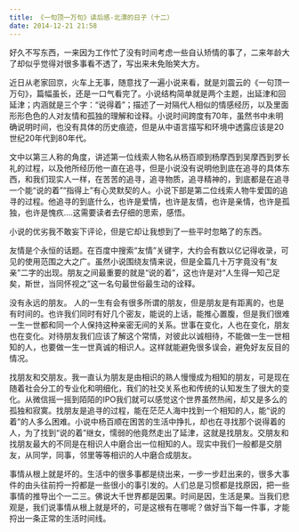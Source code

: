 ```yaml
---
title: 《一句顶一万句》读后感-北漂的日子（十二）
date: 2014-12-21 21:58
---
```


好久不写东西，一来因为工作忙了没有时间考虑一些自认矫情的事了，二来年龄大了却似乎觉得对很多事看不透了，写出来未免贻笑大方。

近日从老家回京，火车上无事，随意找了一遍小说来看，就是刘震云的《一句顶一万句》，篇幅虽长，还是一口气看完了。小说结构简单就是两个主题，出延津和回延津；内涵就是三个字：“说得着”；描述了一对隔代人相似的情感经历，以及里面形形色色的人对友情和孤独的理解和诠释。小说时间跨度有70年，虽然书中未明确说明时间，也没有具体的历史痕迹，但是从中语言描写和环境中透露应该是20世纪20年代到80年代。

文中以第三人称的角度，讲述第一位线索人物名从杨百顺到杨摩西到吴摩西到罗长礼的过程，以及他所经历他一直在追寻，但是小说没有说明他到底在追寻的具体东西，和我们现实人一样，在苦苦的追寻，追寻物质，追寻精神的，到底都是在追寻一个能“说的着”“指得上”有心灵默契的人。小说下部是第二位线索人物牛爱国的追寻的过程。他追寻的到底什么，也许是爱情，也许是友情，也许是亲情，也许是孤独，也许是愧疚....这需要读者去仔细的思索，感悟。

小说的优劣我不敢妄下评论，但是它却让我想到了一些平时忽略了的东西。

友情是个永恒的话题。在百度中搜索“友情”关键字，大约会有数以亿记得收录，可见的使用范围之大之广。虽然小说围绕友情来说，但是全篇几十万字竟没有“友亲”二字的出现。朋友之间最重要的就是“说的着”，这也许是对“人生得一知己足矣，斯世，当同怀视之”这一名句最世俗最生动的诠释。

没有永远的朋友。 人的一生有会有很多所谓的朋友，但是朋友是有距离的，也是有时间的。也许我们同时有好几个密友，能说的上话，能推心置腹，但是我们很难一生一世都和同一个人保持这种亲密无间的关系。世事在变化，人也在变化，朋友也在变化。对待朋友我们应该了解这个常情，对彼此以诚相待，不能做一生一世相知的人，也要做一生一世真诚的相识人。这样就能避免很多误会，避免好友反目的情况。

找朋友和交朋友。我一直认为朋友是由相识的熟人慢慢成为相知的朋友，可是现在随着社会分工的专业化和明细化，我们的社交关系也和传统的认知发生了很大的变化。从微信摇一摇到陌陌的IPO我们就可以感觉这个世界虽然热闹，却又是多么的孤独和寂寞。找朋友是追寻的过程，能在茫茫人海中找到一个相知的人，能“说的着”的人多么困难。小说中杨百顺在困苦的生活中挣扎，却也在寻找那个说得着的人，为了找到“说的着”继女，懦弱的他竟然走出了延津，这就是找朋友。交朋友和找朋友最大的不同是在相识人中磨合出一位相知的人。现实中我们一般都是交朋友，从同学，同事，邻里等等相识的人中磨合成朋友。

事情从根上就是坏的。生活中的很多事都是绕出来，一步一步赶出来的，很多大事件的由头往前捋一捋都是一些很小的事引发的。人们总是习惯都是找原因，把一些事情的推导出个一二三。佛说大千世界都是因果。时间是因，生活是果。当我们悲观是，我们说事情从根上就是坏的，可是这根有在哪呢？做好当下每一件事，才能捋出一条正常的生活时间线。
